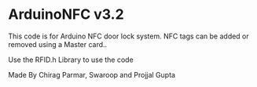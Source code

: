 # ArduinoNFC v3.2
This code is for Arduino NFC door lock system. NFC tags can be added or removed using a Master card..

Use the RFID.h Library to use the code

Made By Chirag Parmar, Swaroop and Projjal Gupta
